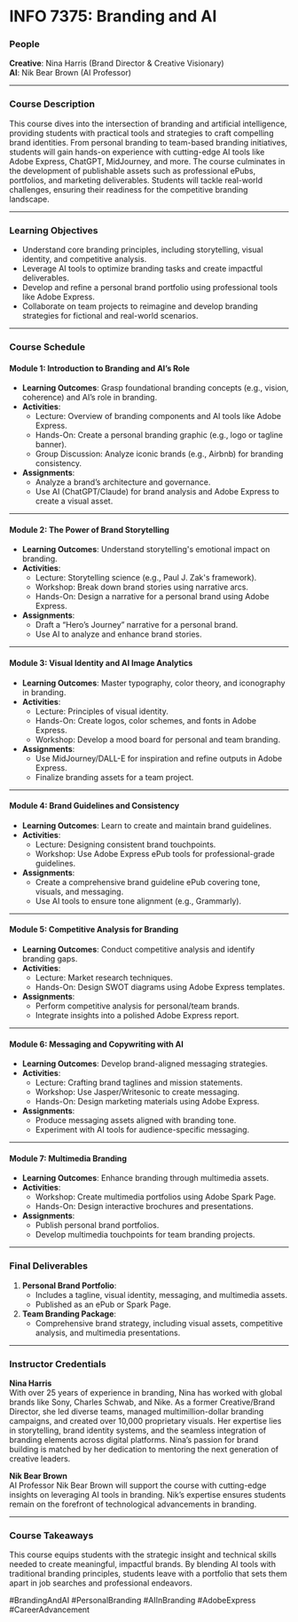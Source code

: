 # INFO 7375: Branding and AI

### **People**
**Creative**: Nina Harris (Brand Director & Creative Visionary)  
**AI**: Nik Bear Brown  (AI Professor)

---

### **Course Description**

This course dives into the intersection of branding and artificial intelligence, providing students with practical tools and strategies to craft compelling brand identities. From personal branding to team-based branding initiatives, students will gain hands-on experience with cutting-edge AI tools like Adobe Express, ChatGPT, MidJourney, and more. The course culminates in the development of publishable assets such as professional ePubs, portfolios, and marketing deliverables. Students will tackle real-world challenges, ensuring their readiness for the competitive branding landscape.

---

### **Learning Objectives**
- Understand core branding principles, including storytelling, visual identity, and competitive analysis.
- Leverage AI tools to optimize branding tasks and create impactful deliverables.
- Develop and refine a personal brand portfolio using professional tools like Adobe Express.
- Collaborate on team projects to reimagine and develop branding strategies for fictional and real-world scenarios.

---

### **Course Schedule**

#### **Module 1: Introduction to Branding and AI’s Role**
- **Learning Outcomes**: Grasp foundational branding concepts (e.g., vision, coherence) and AI’s role in branding.
- **Activities**:
  - Lecture: Overview of branding components and AI tools like Adobe Express.
  - Hands-On: Create a personal branding graphic (e.g., logo or tagline banner).
  - Group Discussion: Analyze iconic brands (e.g., Airbnb) for branding consistency.
- **Assignments**:
  - Analyze a brand’s architecture and governance.
  - Use AI (ChatGPT/Claude) for brand analysis and Adobe Express to create a visual asset.

---

#### **Module 2: The Power of Brand Storytelling**
- **Learning Outcomes**: Understand storytelling's emotional impact on branding.
- **Activities**:
  - Lecture: Storytelling science (e.g., Paul J. Zak's framework).
  - Workshop: Break down brand stories using narrative arcs.
  - Hands-On: Design a narrative for a personal brand using Adobe Express.
- **Assignments**:
  - Draft a “Hero’s Journey” narrative for a personal brand.
  - Use AI to analyze and enhance brand stories.

---

#### **Module 3: Visual Identity and AI Image Analytics**
- **Learning Outcomes**: Master typography, color theory, and iconography in branding.
- **Activities**:
  - Lecture: Principles of visual identity.
  - Hands-On: Create logos, color schemes, and fonts in Adobe Express.
  - Workshop: Develop a mood board for personal and team branding.
- **Assignments**:
  - Use MidJourney/DALL-E for inspiration and refine outputs in Adobe Express.
  - Finalize branding assets for a team project.

---

#### **Module 4: Brand Guidelines and Consistency**
- **Learning Outcomes**: Learn to create and maintain brand guidelines.
- **Activities**:
  - Lecture: Designing consistent brand touchpoints.
  - Workshop: Use Adobe Express ePub tools for professional-grade guidelines.
- **Assignments**:
  - Create a comprehensive brand guideline ePub covering tone, visuals, and messaging.
  - Use AI tools to ensure tone alignment (e.g., Grammarly).

---

#### **Module 5: Competitive Analysis for Branding**
- **Learning Outcomes**: Conduct competitive analysis and identify branding gaps.
- **Activities**:
  - Lecture: Market research techniques.
  - Hands-On: Design SWOT diagrams using Adobe Express templates.
- **Assignments**:
  - Perform competitive analysis for personal/team brands.
  - Integrate insights into a polished Adobe Express report.

---

#### **Module 6: Messaging and Copywriting with AI**
- **Learning Outcomes**: Develop brand-aligned messaging strategies.
- **Activities**:
  - Lecture: Crafting brand taglines and mission statements.
  - Workshop: Use Jasper/Writesonic to create messaging.
  - Hands-On: Design marketing materials using Adobe Express.
- **Assignments**:
  - Produce messaging assets aligned with branding tone.
  - Experiment with AI tools for audience-specific messaging.

---

#### **Module 7: Multimedia Branding**
- **Learning Outcomes**: Enhance branding through multimedia assets.
- **Activities**:
  - Workshop: Create multimedia portfolios using Adobe Spark Page.
  - Hands-On: Design interactive brochures and presentations.
- **Assignments**:
  - Publish personal brand portfolios.
  - Develop multimedia touchpoints for team branding projects.

---

### **Final Deliverables**
1. **Personal Brand Portfolio**:
   - Includes a tagline, visual identity, messaging, and multimedia assets.
   - Published as an ePub or Spark Page.
2. **Team Branding Package**:
   - Comprehensive brand strategy, including visual assets, competitive analysis, and multimedia presentations.

---

### **Instructor Credentials**
**Nina Harris**  
With over 25 years of experience in branding, Nina has worked with global brands like Sony, Charles Schwab, and Nike. As a former Creative/Brand Director, she led diverse teams, managed multimillion-dollar branding campaigns, and created over 10,000 proprietary visuals. Her expertise lies in storytelling, brand identity systems, and the seamless integration of branding elements across digital platforms. Nina’s passion for brand building is matched by her dedication to mentoring the next generation of creative leaders.  

**Nik Bear Brown**  
AI Professor Nik Bear Brown will support the course with cutting-edge insights on leveraging AI tools in branding. Nik’s expertise ensures students remain on the forefront of technological advancements in branding.

---

### **Course Takeaways**
This course equips students with the strategic insight and technical skills needed to create meaningful, impactful brands. By blending AI tools with traditional branding principles, students leave with a portfolio that sets them apart in job searches and professional endeavors.

#BrandingAndAI #PersonalBranding #AIInBranding #AdobeExpress #CareerAdvancement

